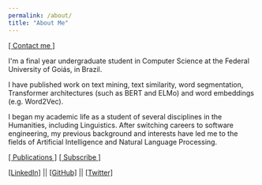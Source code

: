 ```yaml
---
permalink: /about/
title: "About Me"
---
```


[\[ Contact me \]](mailto:ruanchaves93@gmail.com) 

I'm a final year undergraduate student in Computer Science at the Federal University of Goiás, in Brazil.

I have published work on text mining, text similarity, word segmentation, Transformer architectures (such as BERT and ELMo) and word embeddings (e.g. Word2Vec).

I began my academic life as a student of several disciplines in the Humanities, including Linguistics. After switching careers to software engineering, my previous background and interests have led me to the fields of Artificial Intelligence and Natural Language Processing.

[\[ Publications \]](https://ruanchaves.com/categories/#publications)  [\[ Subscribe \]](https://ruanchaves.com/subscribe/)

[\[LinkedIn\]](https://www.linkedin.com/in/ruanchaves/) || [\[GitHub\]](https://github.com/ruanchaves) || [\[Twitter\]](https://twitter.com/ruanchaves93)
